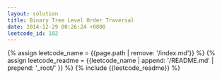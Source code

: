 ```yaml
---
layout: solution
title: Binary Tree Level Order Traversal
date: 2014-12-29 00:26:24 +0800
leetcode_id: 102
---
```

{% assign leetcode_name = {{page.path | remove: '/index.md'}}  %}
{% assign leetcode_readme = {{leetcode_name | append: '/README.md' | prepend: '_root/' }}  %}
{% include {{leetcode_readme}} %}
